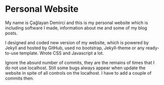 # Personal Website

My name is Çağlayan Demirci and this is my personal website
which is including software I made, information about me and
some of my blog posts.

I designed and coded new version of my website, which is powered by Jekyll and hosted by GitHub, used no bootstrap, Jekyll-theme or any ready-to-use template.
Wrote CSS and Javascript a lot.

Ignore the absurd number of commits, they are the remains of times that I do not use localhost. Still some bugs always appear when update the website in spite of all
controls on the localhost. I have to add a couple of commits then.
